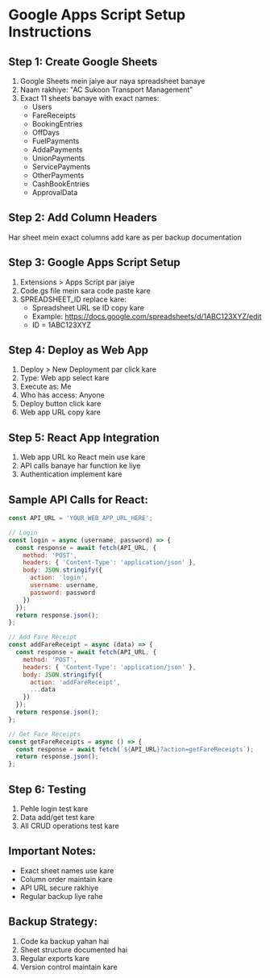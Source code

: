 
# Google Apps Script Setup Instructions

## Step 1: Create Google Sheets
1. Google Sheets mein jaiye aur naya spreadsheet banaye
2. Naam rakhiye: "AC Sukoon Transport Management"
3. Exact 11 sheets banaye with exact names:
   - Users
   - FareReceipts
   - BookingEntries
   - OffDays
   - FuelPayments
   - AddaPayments
   - UnionPayments
   - ServicePayments
   - OtherPayments
   - CashBookEntries
   - ApprovalData

## Step 2: Add Column Headers
Har sheet mein exact columns add kare as per backup documentation

## Step 3: Google Apps Script Setup
1. Extensions > Apps Script par jaiye
2. Code.gs file mein sara code paste kare
3. SPREADSHEET_ID replace kare:
   - Spreadsheet URL se ID copy kare
   - Example: https://docs.google.com/spreadsheets/d/1ABC123XYZ/edit
   - ID = 1ABC123XYZ

## Step 4: Deploy as Web App
1. Deploy > New Deployment par click kare
2. Type: Web app select kare
3. Execute as: Me
4. Who has access: Anyone
5. Deploy button click kare
6. Web app URL copy kare

## Step 5: React App Integration
1. Web app URL ko React mein use kare
2. API calls banaye har function ke liye
3. Authentication implement kare

## Sample API Calls for React:

```javascript
const API_URL = 'YOUR_WEB_APP_URL_HERE';

// Login
const login = async (username, password) => {
  const response = await fetch(API_URL, {
    method: 'POST',
    headers: { 'Content-Type': 'application/json' },
    body: JSON.stringify({
      action: 'login',
      username: username,
      password: password
    })
  });
  return response.json();
};

// Add Fare Receipt
const addFareReceipt = async (data) => {
  const response = await fetch(API_URL, {
    method: 'POST',
    headers: { 'Content-Type': 'application/json' },
    body: JSON.stringify({
      action: 'addFareReceipt',
      ...data
    })
  });
  return response.json();
};

// Get Fare Receipts
const getFareReceipts = async () => {
  const response = await fetch(`${API_URL}?action=getFareReceipts`);
  return response.json();
};
```

## Step 6: Testing
1. Pehle login test kare
2. Data add/get test kare
3. All CRUD operations test kare

## Important Notes:
- Exact sheet names use kare
- Column order maintain kare
- API URL secure rakhiye
- Regular backup liye rahe

## Backup Strategy:
1. Code ka backup yahan hai
2. Sheet structure documented hai
3. Regular exports kare
4. Version control maintain kare
